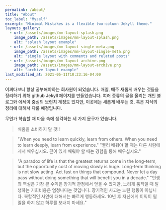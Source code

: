 ```yaml
---
permalink: /about/
title: "About"
toc_label: "Myself"
excerpt: "Minimal Mistakes is a flexible two-column Jekyll theme."
layouts_gallery:
  - url: /assets/images/mm-layout-splash.png
    image_path: /assets/images/mm-layout-splash.png
    alt: "splash layout example"
  - url: /assets/images/mm-layout-single-meta.png
    image_path: /assets/images/mm-layout-single-meta.png
    alt: "single layout with comments and related posts"
  - url: /assets/images/mm-layout-archive.png
    image_path: /assets/images/mm-layout-archive.png
    alt: "archive layout example"
last_modified_at: 2021-05-11T10:23:16-04:00
---
```


어쩌다보니 항상 공부해야하는 회사원이 되었습니다. 
매일, 매주 새롭게 배우는 것들을 정리하기 위해 github Jekyll 페이지를 만들었습니다.
여러 종류의 글을 올리는 개인 블로그와 에세이 중심의 브런치 계정도 있지만,
이곳에는 새롭게 배우는 것, 혹은 지식의 정리에 대해서 다룰 예정입니다.

무언가 학습할 때 마음 속에 생각하는 세 가지 문구가 있습니다.

> 배움을 소비하지 말 것!!

> "When you need to learn quickly, learn from others. 
> When you need to learn deeply, learn from experience."
> "빨리 배워야 할 때는 다른 사람에게서 배우십시오. 
> 깊이 있게 배워야 할 때는 경험을 통해 배우십시오."

> "A paradox of life is that the greatest returns come in the long-term, but the opportunity cost of moving slowly is huge. Long-term thinking is not slow acting. 
> Act fast on things that compound. Never let a day pass without doing something that will benefit you in a decade."
> "인생의 역설은 가장 큰 수익은 장기적 관점에서 얻을 수 있지만, 느리게 움직일 때 발생하는 기회비용은 엄청나다는 것입니다. 장기적인 사고는 느린 행동이 아닙니다. 
> 복합적인 사안에 대해서는 빠르게 행동하세요. 10년 후 자신에게 이익이 될 일을 하지 않고 하루를 보내지 마세요."